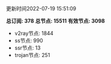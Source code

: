 更新时间2022-07-19 15:51:09

**总订阅: 378**
**总节点: 15511**
**有效节点: 3098**
- v2ray节点: 1844
- ss节点: 990
- ssr节点: 13
- trojan节点: 251
